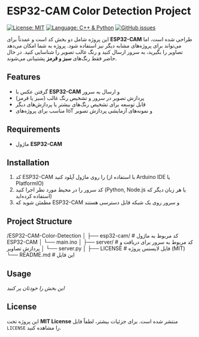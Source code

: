 # ESP32-CAM Color Detection Project

[![License: MIT](https://img.shields.io/badge/License-MIT-yellow.svg)](LICENSE)
[![Language: C++ & Python](https://img.shields.io/badge/Language-C++%20%26%20Python-blue)](https://github.com/)
[![GitHub issues](https://img.shields.io/github/issues/yourusername/your-repo)](https://github.com/yourusername/your-repo/issues)

این پروژه شامل دو بخش کد است و عمدتاً برای **ESP32-CAM** طراحی شده است، اما می‌تواند برای پروژه‌های مشابه دیگر نیز استفاده شود. پروژه به شما امکان می‌دهد تصاویر را بگیرید، به سرور ارسال کنید و رنگ غالب تصویر را شناسایی کنید. در حال حاضر فقط رنگ‌های **سبز و قرمز** پشتیبانی می‌شوند.

## Features

- گرفتن عکس با **ESP32-CAM** و ارسال به سرور  
- پردازش تصویر در سرور و تشخیص رنگ غالب (سبز یا قرمز)  
- قابل توسعه برای تشخیص رنگ‌های بیشتر یا پردازش‌های دیگر  
- مناسب برای پروژه‌های IoT و نمونه‌های آزمایشی پردازش تصویر  

## Requirements

- ماژول **ESP32-CAM** 
## Installation

1. کد ESP32-CAM را روی ماژول آپلود کنید (با استفاده از Arduino IDE یا PlatformIO)  
2. کد سرور را در محیط مورد نظر اجرا کنید (Python, Node.js یا هر زبان دیگر که استفاده کرده‌اید)  
3. مطمئن شوید که ESP32-CAM و سرور روی یک شبکه قابل دسترسی هستند  

## Project Structure

/ESP32-CAM-Color-Detection
│
├── esp32-cam/ # کد مربوط به ماژول ESP32-CAM
│ └── main.ino
│
├── server/ # کد مربوط به سرور برای دریافت و پردازش تصاویر
│ └── server.py
│
├── LICENSE # فایل لایسنس پروژه (MIT)
└── README.md # این فایل


## Usage

_این بخش را خودتان پر کنید_

## License

این پروژه تحت **MIT License** منتشر شده است. برای جزئیات بیشتر، لطفاً فایل `LICENSE` را مشاهده کنید.

